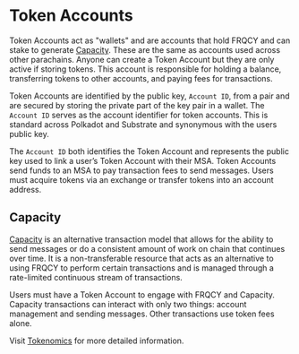 # Token Accounts

Token Accounts act as "wallets" and are accounts that hold FRQCY and can stake to generate [Capacity](#capacity).
These are the same as accounts used across other parachains.
Anyone can create a Token Account but they are only active if storing tokens.
This account is responsible for holding a balance, transferring tokens to other accounts, and paying fees for transactions.

Token Accounts are identified by the public key, `Account ID`, from a pair and are secured by storing the private part of the key pair in a wallet.
The `Account ID` serves as the account identifier for token accounts.
This is standard across Polkadot and Substrate and synonymous with the users public key.

The `Account ID` both identifies the Token Account and represents the public key used to link a user’s Token Account with their MSA.
Token Accounts send funds to an MSA to pay transaction fees to send messages.
Users must acquire tokens via an exchange or transfer tokens into an account address.

## Capacity

[Capacity](https://github.com/LibertyDSNP/frequency-docs/blob/editing-session/pages/Basics/CapacityModel.md) is an alternative transaction model that allows for the ability to send messages or do a consistent amount of work on chain that continues over time.
It is a non-transferable resource that acts as an alternative to using FRQCY to perform certain transactions and is managed through a rate-limited continuous stream of transactions.

Users must have a Token Account to engage with FRQCY and Capacity.
Capacity transactions can interact with only two things: account management and sending messages.
Other transactions use token fees alone.

Visit [Tokenomics](../Tokenomics/TokenomicsOverview.md) for more detailed information.

